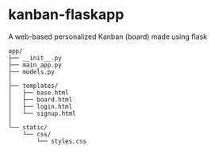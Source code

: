# kanban-flaskapp
A web-based personalized Kanban (board) made using flask

```app structure
app/
├── __init__.py
├── main_app.py
├── models.py
│
├── templates/
│   ├── base.html
│   ├── board.html
│   ├── login.html
│   └── signup.html
│ 
└── static/
    └── css/
        └── styles.css
